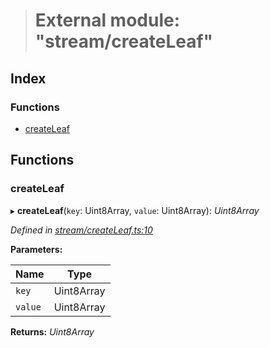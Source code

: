 > # External module: "stream/createLeaf"

## Index

### Functions

* [createLeaf](_stream_createleaf_.md#createleaf)

## Functions

###  createLeaf

▸ **createLeaf**(`key`: Uint8Array, `value`: Uint8Array): *Uint8Array*

*Defined in [stream/createLeaf.ts:10](https://github.com/polkadot-js/common/blob/9a4938b/packages/trie-codec/src/stream/createLeaf.ts#L10)*

**Parameters:**

Name | Type |
------ | ------ |
`key` | Uint8Array |
`value` | Uint8Array |

**Returns:** *Uint8Array*